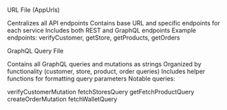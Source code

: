 URL File (AppUrls)


Centralizes all API endpoints
Contains base URL and specific endpoints for each service
Includes both REST and GraphQL endpoints
Example endpoints: verifyCustomer, getStore, getProducts, getOrders


GraphQL Query File


Contains all GraphQL queries and mutations as strings
Organized by functionality (customer, store, product, order queries)
Includes helper functions for formatting query parameters
Notable queries:

verifyCustomerMutation
fetchStoresQuery
getFetchProductQuery
createOrderMutation
fetchWalletQuery